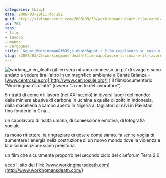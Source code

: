 ```yaml
---
categories: [blog]
date: 2008-03-20T11:46:19Z
guid: http://stefanocecere.com/2008/03/20/workingmans-death-film-capolavoro-su-cosa-e-il-lavoro/
id: 761
tags:
- film
- lavoro
- mondo
- vergogna!
title: '&quot;Workingman&#039;s death&quot;: film capolavoro su cosa è il lavoro'
slug: /2008/03/20/workingmans-death-film-capolavoro-su-cosa-e-il-lavoro/
---
```


<img src='http://stefanocecere.com/wp-content/uploads/sites/3/2008/03/working_men_death.thumbnail.gif' alt='working_men_death.gif' align="left" />ieri sera mi sono concesso un po' di svago e sono andato a vedere (tra l'altro in un magnifico ambiente a Carate Brianza - [www.centrosule.org](http://www.centrosule.org/) ) il film/documentario "Workingman's death" (ovvero "la morte del lavoratore").

5 ritratti di come è il lavoro (nel XXI secolo) in diversi luoghi del mondo: dalle miniere abusive di carbone in ucraina a quelle di zolfo in Indonesia, dalla macelleria a campo aperto in Nigeria ai tagliatori di navi in Pakistan fino fonderie in Cina…

un capolavoro di realtà umana, di connessione emotiva, di fotografia sociale.
  
fa molto riflettere. fa ringraziare di dove e come siamo. fa venire voglia di aumentare l'energia nella costruzione di un nuovo mondo dove la violenza e la discriminazione siano preistoria.

un film che sicuramente proporrò nel secondo ciclo del cineforum Terra 2.0

ecco il sito del film: [www.workingmansdeath.com](http://www.workingmansdeath.com/)